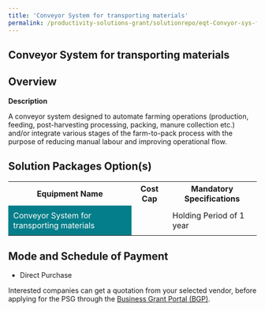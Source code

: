 ```yaml
---
title: 'Conveyor System for transporting materials'
permalink: /productivity-solutions-grant/solutionrepo/eqt-Convyor-sys-for-trnsportng-mtrls-Food
---
```


## Conveyor System for transporting materials

## Overview

**Description**

A conveyor system designed to automate farming operations (production, feeding, post-harvesting processing, packing, manure collection etc.) and/or integrate various stages of the farm-to-pack process with the purpose of reducing manual labour and improving operational flow.

## Solution Packages Option(s)

<table>
<tr>
<th><b>Equipment Name</b></th>
<th><b>Cost Cap</b></th>
<th><b>Mandatory Specifications</b></th>
</tr>
<tr>
<td style='padding: 10px; background-color: #037E8A; color: #FFFFFF;'>Conveyor System for transporting materials</td>
<td style='padding: 10px;'> </td>
<td style='padding: 10px;'>Holding Period of 1 year</td>
</tr>
</table>

## Mode and Schedule of Payment

 - Direct Purchase

Interested companies can get a quotation from your selected vendor, before applying for the PSG through the <a href='https://www.businessgrants.gov.sg/' target='_blank' rel='noopener'>Business Grant Portal (BGP)</a>.

<script src="/jquery/resize-tables.js"></script>
